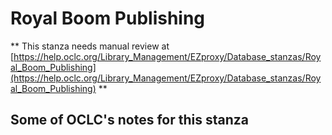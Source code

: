 # Royal Boom Publishing
** This stanza needs manual review at [https://help.oclc.org/Library_Management/EZproxy/Database_stanzas/Royal_Boom_Publishing](https://help.oclc.org/Library_Management/EZproxy/Database_stanzas/Royal_Boom_Publishing) **

## Some of OCLC's notes for this stanza

&nbsp;
